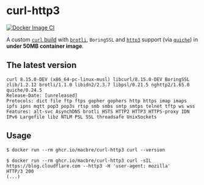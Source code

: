 # curl-http3
[![Docker Image CI](https://github.com/macbre/curl-http3/actions/workflows/dockerimage.yml/badge.svg)](https://github.com/macbre/curl-http3/actions/workflows/dockerimage.yml)

A custom [`curl` build](https://curl.se/ch/) with [`brotli`](https://www.brotli.org/), `BoringSSL` and [`http3`](https://http3-explained.haxx.se/en/) support (via [`quiche`](https://docs.quic.tech/quiche/)) in **under 50MB container image**.

## The latest version

```
curl 8.15.0-DEV (x86_64-pc-linux-musl) libcurl/8.15.0-DEV BoringSSL zlib/1.2.12 brotli/1.1.0 libidn2/2.3.7 libpsl/0.21.5 nghttp2/1.65.0 quiche/0.24.5
Release-Date: [unreleased]
Protocols: dict file ftp ftps gopher gophers http https imap imaps ipfs ipns mqtt pop3 pop3s rtsp smb smbs smtp smtps telnet tftp ws wss
Features: alt-svc AsynchDNS brotli HSTS HTTP2 HTTP3 HTTPS-proxy IDN IPv6 Largefile libz NTLM PSL SSL threadsafe UnixSockets
```

## Usage

```
$ docker run --rm ghcr.io/macbre/curl-http3 curl --version
```

```
$ docker run --rm ghcr.io/macbre/curl-http3 curl -sIL https://blog.cloudflare.com --http3 -H 'user-agent: mozilla'
HTTP/3 200
(...)
```

